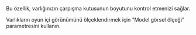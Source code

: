 Bu özellik, varlığınızın çarpışma kutusunun boyutunu kontrol etmenizi sağlar.

Varlıkların oyun içi görünümünü ölçeklendirmek için “Model görsel ölçeği” parametresini kullanın.